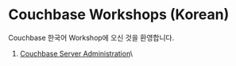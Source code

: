 # Couchbase Workshops (Korean)

Couchbase 한국어 Workshop에 오신 것을 환영합니다.



1. [Couchbase Server Administration](1.-couchbase-server-administration/undefined.md)\


